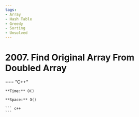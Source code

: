 ```yaml
---
tags:
- Array
- Hash Table
- Greedy
- Sorting
- Unsolved
---
```



# 2007. Find Original Array From Doubled Array

=== "C++"

    **Time:** O()

    **Space:** O()

    ``` c++
    ```